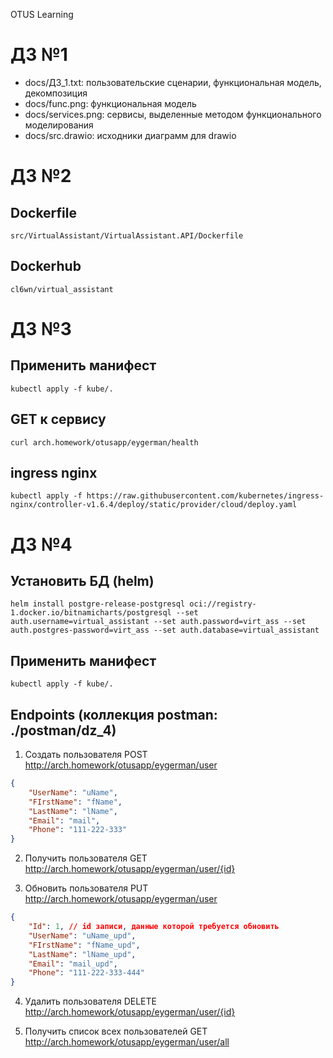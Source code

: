 OTUS Learning

# ДЗ №1

* docs/ДЗ_1.txt: пользовательские сценарии, функциональная модель, декомпозиция
* docs/func.png: функциональная модель
* docs/services.png: сервисы, выделенные методом функционального моделирования  
* docs/src.drawio: исходники диаграмм для drawio

# ДЗ №2

## Dockerfile 
```src/VirtualAssistant/VirtualAssistant.API/Dockerfile```

## Dockerhub
```cl6wn/virtual_assistant```

# ДЗ №3

## Применить манифест
```kubectl apply -f kube/.```

## GET к сервису
```curl arch.homework/otusapp/eygerman/health```

## ingress nginx
```kubectl apply -f https://raw.githubusercontent.com/kubernetes/ingress-nginx/controller-v1.6.4/deploy/static/provider/cloud/deploy.yaml```

# ДЗ №4

## Установить БД (helm)
```helm install postgre-release-postgresql oci://registry-1.docker.io/bitnamicharts/postgresql --set auth.username=virtual_assistant --set auth.password=virt_ass --set auth.postgres-password=virt_ass --set auth.database=virtual_assistant```

## Применить манифест
```kubectl apply -f kube/.```

## Endpoints (коллекция postman: ./postman/dz_4)
1. Создать пользователя 
POST http://arch.homework/otusapp/eygerman/user

```JSON
{
    "UserName": "uName",
    "FIrstName": "fName",
    "LastName": "lName",
    "Email": "mail",
    "Phone": "111-222-333"
}
```

2. Получить пользователя
GET http://arch.homework/otusapp/eygerman/user/{id}

3. Обновить пользователя
PUT http://arch.homework/otusapp/eygerman/user
```JSON
{
    "Id": 1, // id записи, данные которой требуется обновить
    "UserName": "uName_upd",
    "FIrstName": "fName_upd",
    "LastName": "lName_upd",
    "Email": "mail_upd",
    "Phone": "111-222-333-444"
}
```

4. Удалить пользователя
DELETE http://arch.homework/otusapp/eygerman/user/{id}

5. Получить список всех пользователей
GET http://arch.homework/otusapp/eygerman/user/all
